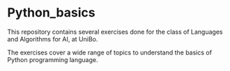 # Python_basics

This repository contains several exercises done for the class of Languages and Algorithms for AI, at UniBo.

The exercises cover a wide range of topics to understand the basics of Python programming language.
